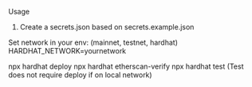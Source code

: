 Usage

1. Create a secrets.json based on secrets.example.json

Set network in your env: (mainnet, testnet, hardhat)
HARDHAT_NETWORK=yournetwork

npx hardhat deploy
npx hardhat etherscan-verify
npx hardhat test (Test does not require deploy if on local network)
